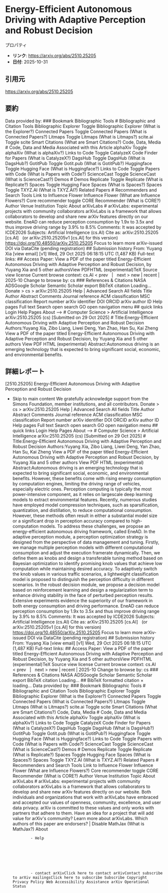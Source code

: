 # Energy-Efficient Autonomous Driving with Adaptive Perception and Robust Decision

プロパティ  
- **リンク**: https://arxiv.org/abs/2510.25205  
- **日付**: 2025-10-31  

## 引用元
https://arxiv.org/abs/2510.25205

## 要約
Data provided by: ### Bookmark Bibliographic Tools # Bibliographic and Citation Tools Bibliographic Explorer Toggle Bibliographic Explorer (What is the Explorer?) Connected Papers Toggle Connected Papers (What is Connected Papers?) Litmaps Toggle Litmaps (What is Litmaps?) scite.ai Toggle scite Smart Citations (What are Smart Citations?) Code, Data, Media # Code, Data and Media Associated with this Article alphaXiv Toggle alphaXiv (What is alphaXiv?) Links to Code Toggle CatalyzeX Code Finder for Papers (What is CatalyzeX?) DagsHub Toggle DagsHub (What is DagsHub?) GotitPub Toggle Gotit.pub (What is GotitPub?) Huggingface Toggle Hugging Face (What is Huggingface?) Links to Code Toggle Papers with Code (What is Papers with Code?) ScienceCast Toggle ScienceCast (What is ScienceCast?) Demos # Demos Replicate Toggle Replicate (What is Replicate?) Spaces Toggle Hugging Face Spaces (What is Spaces?) Spaces Toggle TXYZ.AI (What is TXYZ.AI?) Related Papers # Recommenders and Search Tools Link to Influence Flower Influence Flower (What are Influence Flowers?) Core recommender toggle CORE Recommender (What is CORE?) Author Venue Institution Topic About arXivLabs # arXivLabs: experimental projects with community collaborators arXivLabs is a framework that allows collaborators to develop and share new arXiv features directly on our website. EneAD can reduce perception consumption by 1.9x to 3.5x and thus improve driving range by 3.9% to 8.5% Comments: It was accepted by ICDE2026 Subjects: Artificial Intelligence (cs.AI) Cite as: arXiv:2510.25205 [cs.AI] &nbsp; (or arXiv:2510.25205v1 [cs.AI] for this version) &nbsp; https://doi.org/10.48550/arXiv.2510.25205 Focus to learn more arXiv-issued DOI via DataCite (pending registration) ## Submission history From: Yuyang Xia [view email] [v1] Wed, 29 Oct 2025 06:18:15 UTC (1,487 KB) Full-text links: ## Access Paper: View a PDF of the paper titled Energy-Efficient Autonomous Driving with Adaptive Perception and Robust Decision, by Yuyang Xia and 5 other authorsView PDFHTML (experimental)TeX Source view license Current browse context: cs.AI &lt;&nbsp;prev &nbsp; | &nbsp; next&nbsp;&gt; new | recent | 2025-10 Change to browse by: cs ### References &amp; Citations NASA ADSGoogle Scholar Semantic Scholar export BibTeX citation Loading... Donate &gt; cs &gt; arXiv:2510.25205 Help | Advanced Search All fields Title Author Abstract Comments Journal reference ACM classification MSC classification Report number arXiv identifier DOI ORCID arXiv author ID Help pages Full text Search open search GO open navigation menu ## quick links Login Help Pages About --> # Computer Science > Artificial Intelligence arXiv:2510.25205 (cs) [Submitted on 29 Oct 2025] # Title:Energy-Efficient Autonomous Driving with Adaptive Perception and Robust Decision Authors:Yuyang Xia, Zibo Liang, Liwei Deng, Yan Zhao, Han Su, Kai Zheng View a PDF of the paper titled Energy-Efficient Autonomous Driving with Adaptive Perception and Robust Decision, by Yuyang Xia and 5 other authors View PDF HTML (experimental) Abstract:Autonomous driving is an emerging technology that is expected to bring significant social, economic, and environmental benefits.

## 詳細レポート
[2510.25205] Energy-Efficient Autonomous Driving with Adaptive Perception and Robust Decision
  
  - Skip to main content We gratefully acknowledge support from the Simons Foundation, member institutions, and all contributors. Donate &gt; cs &gt; arXiv:2510.25205 Help | Advanced Search All fields Title Author Abstract Comments Journal reference ACM classification MSC classification Report number arXiv identifier DOI ORCID arXiv author ID Help pages Full text Search open search GO open navigation menu ## quick links Login Help Pages About --> # Computer Science > Artificial Intelligence arXiv:2510.25205 (cs) [Submitted on 29 Oct 2025] # Title:Energy-Efficient Autonomous Driving with Adaptive Perception and Robust Decision Authors:Yuyang Xia, Zibo Liang, Liwei Deng, Yan Zhao, Han Su, Kai Zheng View a PDF of the paper titled Energy-Efficient Autonomous Driving with Adaptive Perception and Robust Decision, by Yuyang Xia and 5 other authors View PDF HTML (experimental) Abstract:Autonomous driving is an emerging technology that is expected to bring significant social, economic, and environmental benefits. However, these benefits come with rising energy consumption by computation engines, limiting the driving range of vehicles, especially electric ones. Perception computing is typically the most power-intensive component, as it relies on largescale deep learning models to extract environmental features. Recently, numerous studies have employed model compression techniques, such as sparsification, quantization, and distillation, to reduce computational consumption. However, these methods often result in either a substantial model size or a significant drop in perception accuracy compared to high-computation models. To address these challenges, we propose an energy-efficient autonomous driving framework, called EneAD. In the adaptive perception module, a perception optimization strategy is designed from the perspective of data management and tuning. Firstly, we manage multiple perception models with different computational consumption and adjust the execution framerate dynamically. Then, we define them as knobs and design a transferable tuning method based on Bayesian optimization to identify promising knob values that achieve low computation while maintaining desired accuracy. To adaptively switch the knob values in various traffic scenarios, a lightweight classification model is proposed to distinguish the perception difficulty in different scenarios. In the robust decision module, we propose a decision model based on reinforcement learning and design a regularization term to enhance driving stability in the face of perturbed perception results. Extensive experiments evidence the superiority of our framework in both energy consumption and driving performance. EneAD can reduce perception consumption by 1.9x to 3.5x and thus improve driving range by 3.9% to 8.5% Comments: It was accepted by ICDE2026 Subjects: Artificial Intelligence (cs.AI) Cite as: arXiv:2510.25205 [cs.AI] &nbsp; (or arXiv:2510.25205v1 [cs.AI] for this version) &nbsp; https://doi.org/10.48550/arXiv.2510.25205 Focus to learn more arXiv-issued DOI via DataCite (pending registration) ## Submission history From: Yuyang Xia [view email] [v1] Wed, 29 Oct 2025 06:18:15 UTC (1,487 KB) Full-text links: ## Access Paper: View a PDF of the paper titled Energy-Efficient Autonomous Driving with Adaptive Perception and Robust Decision, by Yuyang Xia and 5 other authorsView PDFHTML (experimental)TeX Source view license Current browse context: cs.AI &lt;&nbsp;prev &nbsp; | &nbsp; next&nbsp;&gt; new | recent | 2025-10 Change to browse by: cs ### References &amp; Citations NASA ADSGoogle Scholar Semantic Scholar export BibTeX citation Loading... ## BibTeX formatted citation &times; loading... Data provided by: ### Bookmark Bibliographic Tools # Bibliographic and Citation Tools Bibliographic Explorer Toggle Bibliographic Explorer (What is the Explorer?) Connected Papers Toggle Connected Papers (What is Connected Papers?) Litmaps Toggle Litmaps (What is Litmaps?) scite.ai Toggle scite Smart Citations (What are Smart Citations?) Code, Data, Media # Code, Data and Media Associated with this Article alphaXiv Toggle alphaXiv (What is alphaXiv?) Links to Code Toggle CatalyzeX Code Finder for Papers (What is CatalyzeX?) DagsHub Toggle DagsHub (What is DagsHub?) GotitPub Toggle Gotit.pub (What is GotitPub?) Huggingface Toggle Hugging Face (What is Huggingface?) Links to Code Toggle Papers with Code (What is Papers with Code?) ScienceCast Toggle ScienceCast (What is ScienceCast?) Demos # Demos Replicate Toggle Replicate (What is Replicate?) Spaces Toggle Hugging Face Spaces (What is Spaces?) Spaces Toggle TXYZ.AI (What is TXYZ.AI?) Related Papers # Recommenders and Search Tools Link to Influence Flower Influence Flower (What are Influence Flowers?) Core recommender toggle CORE Recommender (What is CORE?) Author Venue Institution Topic About arXivLabs # arXivLabs: experimental projects with community collaborators arXivLabs is a framework that allows collaborators to develop and share new arXiv features directly on our website. Both individuals and organizations that work with arXivLabs have embraced and accepted our values of openness, community, excellence, and user data privacy. arXiv is committed to these values and only works with partners that adhere to them. Have an idea for a project that will add value for arXiv's community? Learn more about arXivLabs. Which authors of this paper are endorsers? | Disable MathJax (What is MathJax?) About

                - Help

              

            
            
              

                - contact arXivClick here to contact arXivContact subscribe to arXiv mailingsClick here to subscribe Subscribe Copyright Privacy Policy Web Accessibility Assistance arXiv Operational Status
